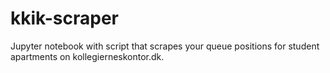 # kkik-scraper
Jupyter notebook with script that scrapes your queue positions for student apartments on kollegierneskontor.dk.
